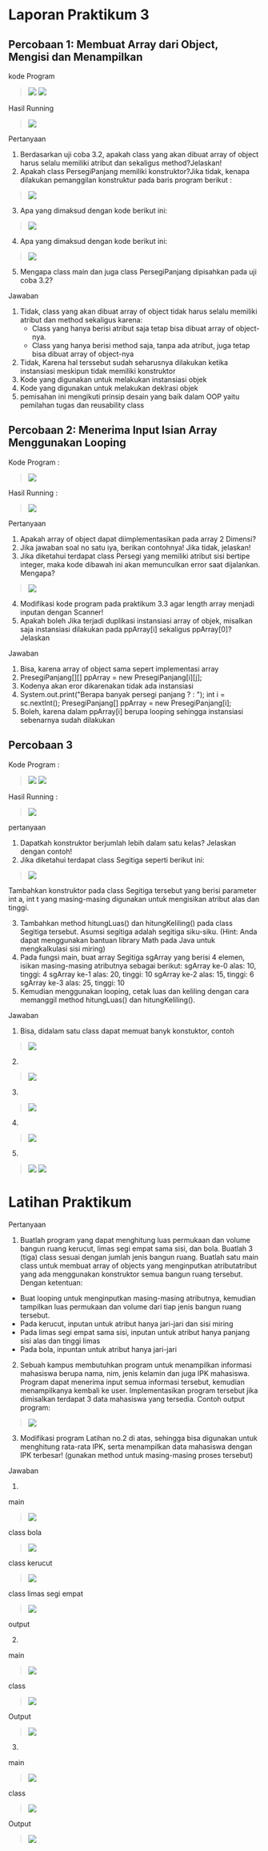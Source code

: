 # Laporan Praktikum 3

## Percobaan 1:  Membuat Array dari Object, Mengisi dan Menampilkan

kode Program

> <img src= "image.png">
> <img src= "image-1.png">

Hasil Running

> <img src= "image-12.png">

Pertanyaan
1. Berdasarkan uji coba 3.2, apakah class yang akan dibuat array of object harus selalu memiliki
atribut dan sekaligus method?Jelaskan!
2. Apakah class PersegiPanjang memiliki konstruktor?Jika tidak, kenapa dilakukan pemanggilan
konstruktur pada baris program berikut :
> <img src= "ArrayObjects20/image-3.png">
3. Apa yang dimaksud dengan kode berikut ini:
> <img src= "ArrayObjects20/image-4.png">
4. Apa yang dimaksud dengan kode berikut ini:
> <img src= "ArrayObjects20/image-5.png">
5. Mengapa class main dan juga class PersegiPanjang dipisahkan pada uji coba 3.2?

Jawaban
1. Tidak, class yang akan dibuat array of object tidak harus selalu memiliki atribut dan method sekaligus karena:
    - Class yang hanya berisi atribut saja tetap bisa dibuat array of object-nya.
    - Class yang hanya berisi method saja, tanpa ada atribut, juga tetap bisa dibuat array of object-nya
2. Tidak, Karena hal terssebut sudah seharusnya dilakukan ketika instansiasi meskipun tidak memiliki konstruktor
3. Kode yang digunakan untuk melakukan instansiasi objek
4. Kode yang digunakan untuk melakukan deklrasi objek
5. pemisahan ini mengikuti prinsip desain yang baik dalam OOP yaitu pemilahan tugas dan reusability class

## Percobaan 2: Menerima Input Isian Array Menggunakan Looping

Kode Program :

> <img src= "image-2.png">

Hasil Running :

> <img src= "image-3.png">

Pertanyaan
1. Apakah array of object dapat diimplementasikan pada array 2 Dimensi?
2. Jika jawaban soal no satu iya, berikan contohnya! Jika tidak, jelaskan!
3. Jika diketahui terdapat class Persegi yang memiliki atribut sisi bertipe integer, maka kode
dibawah ini akan memunculkan error saat dijalankan. Mengapa?
> <img src= "image-4.png">
4. Modifikasi kode program pada praktikum 3.3 agar length array menjadi inputan dengan Scanner!
5. Apakah boleh Jika terjadi duplikasi instansiasi array of objek, misalkan saja instansiasi dilakukan
pada ppArray[i] sekaligus ppArray[0]?Jelaskan 

Jawaban
1. Bisa, karena array of object sama sepert implementasi array
2. PresegiPanjang[][] ppArray = new PresegiPanjang[i][j];
3. Kodenya akan eror dikarenakan tidak ada instansiasi
4. System.out.print("Berapa banyak persegi panjang ? : ");
   int i = sc.nextInt();
   PresegiPanjang[] ppArray = new PresegiPanjang[i];
5. Boleh, karena dalam ppArray[i] berupa looping sehingga instansiasi sebenarnya sudah dilakukan

## Percobaan 3

Kode Program :

> <img src= "image-5.png">
> <img src= "image-9.png">

Hasil Running :

> <img src= "image-8.png">

pertanyaan
1. Dapatkah konstruktor berjumlah lebih dalam satu kelas? Jelaskan dengan contoh!
2. Jika diketahui terdapat class Segitiga seperti berikut ini:
> <img src= "image-10.png">
   Tambahkan konstruktor pada class Segitiga tersebut yang berisi parameter int a, int t
   yang masing-masing digunakan untuk mengisikan atribut alas dan tinggi.
   
3. Tambahkan method hitungLuas() dan hitungKeliling() pada class Segitiga
   tersebut. Asumsi segitiga adalah segitiga siku-siku. (Hint: Anda dapat menggunakan bantuan
   library Math pada Java untuk mengkalkulasi sisi miring)
4. Pada fungsi main, buat array Segitiga sgArray yang berisi 4 elemen, isikan masing-masing
   atributnya sebagai berikut:
    sgArray ke-0 alas: 10, tinggi: 4
    sgArray ke-1 alas: 20, tinggi: 10
    sgArray ke-2 alas: 15, tinggi: 6
    sgArray ke-3 alas: 25, tinggi: 10
5. Kemudian menggunakan looping, cetak luas dan keliling dengan cara memanggil method
   hitungLuas() dan hitungKeliling().

Jawaban
1. Bisa, didalam satu class dapat memuat banyk konstuktor, contoh
> <img src= "image-9.png">

2. 
> <img src= "image-11.png">
3. 
> <img src= "image-13.png">
4. 
> <img src= "image-14.png">
5. 
> <img src= "image-15.png">
> <img src= "image-16.png">

# Latihan Praktikum

Pertanyaan

1. Buatlah program yang dapat menghitung luas permukaan dan volume bangun ruang kerucut,
limas segi empat sama sisi, dan bola. Buatlah 3 (tiga) class sesuai dengan jumlah jenis bangun
ruang. Buatlah satu main class untuk membuat array of objects yang menginputkan atributatribut yang ada menggunakan konstruktor semua bangun ruang tersebut. Dengan ketentuan:
- Buat looping untuk menginputkan masing-masing atributnya, kemudian tampilkan
luas permukaan dan volume dari tiap jenis bangun ruang tersebut.
- Pada kerucut, inputan untuk atribut hanya jari-jari dan sisi miring
- Pada limas segi empat sama sisi, inputan untuk atribut hanya panjang sisi alas dan tinggi limas
- Pada bola, inpuntan untuk atribut hanya jari-jari

2. Sebuah kampus membutuhkan program untuk menampilkan informasi mahasiswa berupa nama,
nim, jenis kelamin dan juga IPK mahasiswa. Program dapat menerima input semua informasi
tersebut, kemudian menampilkanya kembali ke user. Implementasikan program tersebut jika
dimisalkan terdapat 3 data mahasiswa yang tersedia. Contoh output program:

> <img src= "image-17.png">

3. Modifikasi program Latihan no.2 di atas, sehingga bisa digunakan untuk menghitung rata-rata IPK,
serta menampilkan data mahasiswa dengan IPK terbesar! (gunakan method untuk masing-masing
proses tersebut)

Jawaban

1. 
main

> <img src= "mainTugas1.png">

class bola

> <img src= "image-23.png">

class kerucut

> <img src= "image-24.png">

class limas segi empat

> <img src= "image-28.png">

output

> <immg src= "image-27.png">

2. 
main 

> <img src= "mainTugas2.png">

class

> <img src= "image-18.png">

Output

> <img src= "image-19.png">

3.
main

> <img src= "image-20.png">

class

> <img src= "image-21.png">

Output

> <img src= "image-22.png">